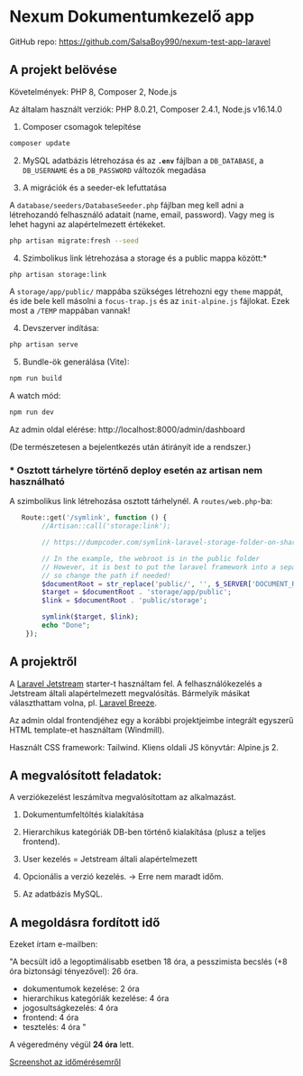 # Nexum Dokumentumkezelő app

GitHub repo: https://github.com/SalsaBoy990/nexum-test-app-laravel


## A projekt belövése

Követelmények: PHP 8, Composer 2, Node.js

Az általam használt verziók: PHP 8.0.21, Composer 2.4.1, Node.js v16.14.0

1. Composer csomagok telepítése

```bash
composer update
```

2. MySQL adatbázis létrehozása és az **`.env`** fájlban a `DB_DATABASE`, a `DB_USERNAME` és a `DB_PASSWORD` változók megadása


3. A migrációk és a seeder-ek lefuttatása

A `database/seeders/DatabaseSeeder.php` fájlban meg kell adni a létrehozandó felhasználó adatait (name, email, password). Vagy meg is lehet hagyni az alapértelmezett értékeket.

```bash
php artisan migrate:fresh --seed
```

4. Szimbolikus link létrehozása a storage és a public mappa között:*

```bash
php artisan storage:link
```

A `storage/app/public/` mappába szükséges létrehozni egy `theme` mappát, és ide bele kell másolni a `focus-trap.js` és az `init-alpine.js` fájlokat. Ezek most a `/TEMP` mappában vannak!


4. Devszerver indítása:

```bash
php artisan serve
```

5. Bundle-ök generálása (Vite):

```bash
npm run build
```

A watch mód:

```bash
npm run dev
```

Az admin oldal elérése: http://localhost:8000/admin/dashboard

(De természetesen a bejelentkezés után átirányít ide a rendszer.)

### * Osztott tárhelyre történő deploy esetén az artisan nem használható

A szimbolikus link létrehozása osztott tárhelynél. A `routes/web.php`-ba:

```php
   Route::get('/symlink', function () {
        //Artisan::call('storage:link');

        // https://dumpcoder.com/symlink-laravel-storage-folder-on-shared-hosting/

        // In the example, the webroot is in the public folder
        // However, it is best to put the laravel framework into a separate folder (outside of the webroot)
        // so change the path if needed!
        $documentRoot = str_replace('public/', '', $_SERVER['DOCUMENT_ROOT']);
        $target = $documentRoot . 'storage/app/public';
        $link = $documentRoot . 'public/storage';

        symlink($target, $link);
        echo "Done";
    });
```


## A projektről

A [Laravel Jetstream](https://laravel.com/docs/9.x/starter-kits#laravel-jetstream) starter-t használtam fel. A felhasználókezelés a Jetstream általi alapértelmezett megvalósítás. Bármelyik másikat választhattam volna, pl. [Laravel Breeze](https://laravel.com/docs/9.x/starter-kits#laravel-breeze).

Az admin oldal frontendjéhez egy a korábbi projektjeimbe integrált egyszerű  HTML template-et használtam (Windmill).

Használt CSS framework: Tailwind. Kliens oldali JS könyvtár: Alpine.js 2.


## A megvalósított feladatok:

A verziókezelést leszámítva megvalósítottam az alkalmazást.


1. Dokumentumfeltöltés kialakítása

2. Hierarchikus kategóriák DB-ben történő kialakítása (plusz a teljes frontend).

3. User kezelés = Jetstream általi alapértelmezett

4. Opcionális a verzió kezelés. -> Erre nem maradt időm.

5. Az adatbázis MySQL.

## A megoldásra fordított idő

Ezeket írtam e-mailben:

"A becsült idő a legoptimálisabb esetben 18 óra, a pesszimista becslés (+8 óra biztonsági tényezővel): 26 óra.

- dokumentumok kezelése: 2 óra
- hierarchikus kategóriák kezelése: 4 óra
- jogosultságkezelés: 4 óra
- frontend: 4 óra
- tesztelés: 4 óra
"

A végeredmény végül **24 óra** lett.

[Screenshot az időmérésemről](https://drive.google.com/file/d/1TAVZoK-SNGw3Ay68VyVCaZOAOaYT4X-j/view?usp=sharing)


